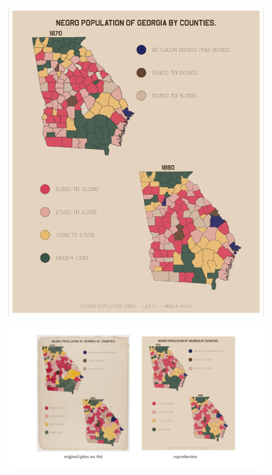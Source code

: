 ![Model](https://github.com/makuhs/DuboisChallenge/blob/main/Week01/week1.png)

![Model](https://github.com/makuhs/DuboisChallenge/blob/main/Week01/week1_sidebyside.png) 

